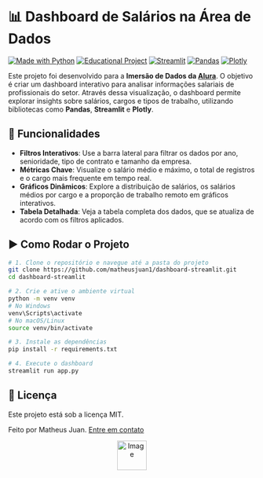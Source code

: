 # 📊 Dashboard de Salários na Área de Dados

[![Made with Python](https://img.shields.io/badge/Made%20with-Python-3776AB?style=for-the-badge&logo=python&logoColor=white)](https://www.python.org/)
[![Educational Project](https://img.shields.io/badge/Type-Educational-blue?style=for-the-badge&logo=bookstack&logoColor=white)](https://github.com/matheusjuan1)
[![Streamlit](https://img.shields.io/badge/Streamlit-FF4B4B?style=for-the-badge&logo=streamlit&logoColor=white)](https://streamlit.io/)
[![Pandas](https://img.shields.io/badge/Pandas-150458?style=for-the-badge&logo=pandas&logoColor=white)](https://pandas.pydata.org/)
[![Plotly](https://img.shields.io/badge/Plotly-239120?style=for-the-badge&logo=plotly&logoColor=white)](https://plotly.com/python/)

Este projeto foi desenvolvido para a **Imersão de Dados da [Alura](https://www.alura.com.br/)**. O objetivo é criar um dashboard interativo para analisar informações salariais de profissionais do setor. Através dessa visualização, o dashboard permite explorar insights sobre salários, cargos e tipos de trabalho, utilizando bibliotecas como **Pandas**, **Streamlit** e **Plotly**.

## 🚀 Funcionalidades

- **Filtros Interativos**: Use a barra lateral para filtrar os dados por ano, senioridade, tipo de contrato e tamanho da empresa.
- **Métricas Chave**: Visualize o salário médio e máximo, o total de registros e o cargo mais frequente em tempo real.
- **Gráficos Dinâmicos**: Explore a distribuição de salários, os salários médios por cargo e a proporção de trabalho remoto em gráficos interativos.
- **Tabela Detalhada**: Veja a tabela completa dos dados, que se atualiza de acordo com os filtros aplicados.

## ▶️ Como Rodar o Projeto

``` bash
# 1. Clone o repositório e navegue até a pasta do projeto
git clone https://github.com/matheusjuan1/dashboard-streamlit.git
cd dashboard-streamlit

# 2. Crie e ative o ambiente virtual
python -m venv venv
# No Windows
venv\Scripts\activate
# No macOS/Linux
source venv/bin/activate

# 3. Instale as dependências
pip install -r requirements.txt

# 4. Execute o dashboard
streamlit run app.py

```

## 📝 Licença

Este projeto está sob a licença MIT.

Feito por Matheus Juan. [Entre em contato](https://www.linkedin.com/in/matheusjuan1/)

<div align="center">
  <img width="60" alt="Image" src="https://github.com/user-attachments/assets/efd1d014-148c-4ae8-8dbd-81850fadf9ba" />
</div>
